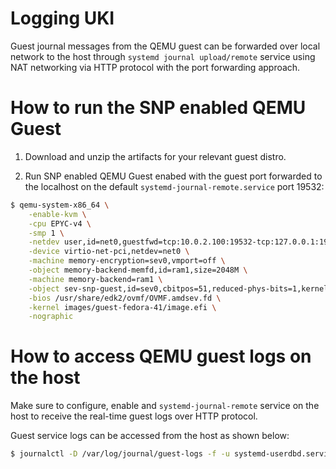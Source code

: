 # Logging UKI

Guest journal messages from the QEMU guest can be forwarded over local network to the host through `systemd journal upload/remote` service using NAT networking via HTTP protocol with the port forwarding approach.

# How to run the SNP enabled QEMU Guest

1. Download and unzip the artifacts for your relevant guest distro.

2. Run SNP enabled QEMU Guest enabed with the guest port forwarded to the localhost on the default `systemd-journal-remote.service` port 19532:

```sh
$ qemu-system-x86_64 \
    -enable-kvm \
    -cpu EPYC-v4 \
    -smp 1 \
    -netdev user,id=net0,guestfwd=tcp:10.0.2.100:19532-tcp:127.0.0.1:19532 \
    -device virtio-net-pci,netdev=net0 \
    -machine memory-encryption=sev0,vmport=off \
    -object memory-backend-memfd,id=ram1,size=2048M \
    -machine memory-backend=ram1 \
    -object sev-snp-guest,id=sev0,cbitpos=51,reduced-phys-bits=1,kernel-hashes=on \
    -bios /usr/share/edk2/ovmf/OVMF.amdsev.fd \
    -kernel images/guest-fedora-41/image.efi \
    -nographic
```

# How to access QEMU guest logs on the host

Make sure to configure, enable and `systemd-journal-remote` service on the host to receive the real-time guest logs over HTTP protocol.

Guest service logs can be accessed from the host as shown below:
```sh
$ journalctl -D /var/log/journal/guest-logs -f -u systemd-userdbd.service
```

